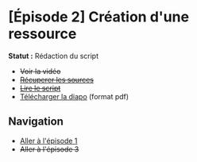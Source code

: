 # [Épisode 2] Création d'une ressource

**Statut :** Rédaction du script

* ~~Voir la vidéo~~
* ~~[Récuperer les sources](./src)~~
* ~~[Lire le script](./SCRIPT.md#Épisode-2-création-d-une-ressource)~~
* [Télécharger la diapo](./SailsToDoApp-Ep2.pdf) (format pdf)

## Navigation

* [Aller à l'épisode 1](../Ep1#Épisode-1-installations-et-création-du-projet-sails)
* ~~Aller à l'épisode 3~~